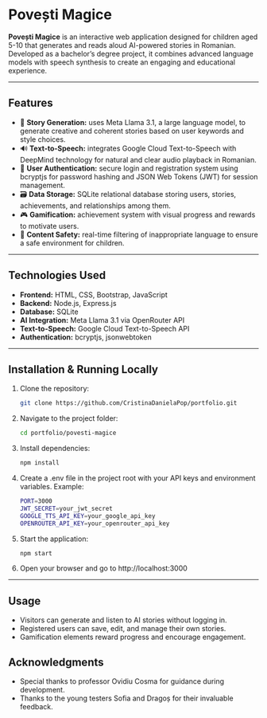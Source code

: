 # Povești Magice

**Povești Magice** is an interactive web application designed for children aged 5-10 that generates and reads aloud AI-powered stories in Romanian.  
Developed as a bachelor’s degree project, it combines advanced language models with speech synthesis to create an engaging and educational experience.

---

## Features

- 🤖 **Story Generation:** uses Meta Llama 3.1, a large language model, to generate creative and coherent stories based on user keywords and style choices.
- 🔊 **Text-to-Speech:** integrates Google Cloud Text-to-Speech with DeepMind technology for natural and clear audio playback in Romanian.
- 🔐 **User Authentication:** secure login and registration system using bcryptjs for password hashing and JSON Web Tokens (JWT) for session management.
- 🗃️ **Data Storage:** SQLite relational database storing users, stories, achievements, and relationships among them.
- 🎮 **Gamification:** achievement system with visual progress and rewards to motivate users.
- 🚫 **Content Safety:** real-time filtering of inappropriate language to ensure a safe environment for children.

---

## Technologies Used

- **Frontend:** HTML, CSS, Bootstrap, JavaScript
- **Backend:** Node.js, Express.js
- **Database:** SQLite
- **AI Integration:** Meta Llama 3.1 via OpenRouter API
- **Text-to-Speech:** Google Cloud Text-to-Speech API
- **Authentication:** bcryptjs, jsonwebtoken

---

## Installation & Running Locally

1. Clone the repository:

   ```bash
   git clone https://github.com/CristinaDanielaPop/portfolio.git
   ```

2. Navigate to the project folder:
   ```bash
   cd portfolio/povesti-magice
   ```

3. Install dependencies:
   
   ```bash
   npm install
   ```

4. Create a .env file in the project root with your API keys and environment variables. Example:
   
   ```bash
   PORT=3000
   JWT_SECRET=your_jwt_secret
   GOOGLE_TTS_API_KEY=your_google_api_key
   OPENROUTER_API_KEY=your_openrouter_api_key
   ```

5. Start the application:
   
   ```bash
   npm start
   ```

 6. Open your browser and go to http://localhost:3000

---

## Usage
- Visitors can generate and listen to AI stories without logging in.  
- Registered users can save, edit, and manage their own stories.  
- Gamification elements reward progress and encourage engagement.

## Acknowledgments
- Special thanks to professor Ovidiu Cosma for guidance during development.  
- Thanks to the young testers Sofia and Dragoș for their invaluable feedback.  

